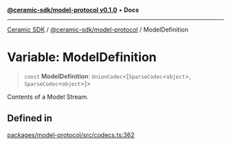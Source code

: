 [**@ceramic-sdk/model-protocol v0.1.0**](../README.md) • **Docs**

***

[Ceramic SDK](../../../README.md) / [@ceramic-sdk/model-protocol](../README.md) / ModelDefinition

# Variable: ModelDefinition

> `const` **ModelDefinition**: `UnionCodec`\<[`SparseCodec`\<`object`\>, `SparseCodec`\<`object`\>]\>

Contents of a Model Stream.

## Defined in

[packages/model-protocol/src/codecs.ts:362](https://github.com/ceramicstudio/ceramic-sdk/blob/2df74ee449b4c48a3a1f531066c64854fe2dc5dd/packages/model-protocol/src/codecs.ts#L362)
